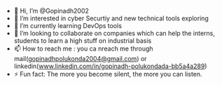 - 👋 Hi, I’m @Gopinadh2002
- 👀 I’m interested in cyber Securtiy and new technical tools exploring
- 🌱 I’m currently learning DevOps tools 
- 💞️ I’m looking to collaborate on companies which can help the interns, students to learn a high stuff on industrial basis
- 📫 How to reach me : you ca nreach me through mail(gopinadhpolukonda2004@gmail.com) or linkedin(www.linkedin.com/in/gopinadh-polukondada-bb5a4a289)
- ⚡ Fun fact: The more you become silent, the more you can listen.  

<!---
Gopinadh2002/Gopinadh2002 is a ✨ special ✨ repository because its `README.md` (this file) appears on your GitHub profile.
You can click the Preview link to take a look at your changes.
--->

